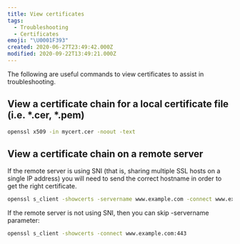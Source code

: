 ```yaml
---
title: View certificates
tags:
  - Troubleshooting
  - Certificates
emoji: "\U0001F393"
created: 2020-06-27T23:49:42.000Z
modified: 2020-09-22T13:49:21.000Z
---
```


The following are useful commands to view certificates to assist in troubleshooting.

##  View a certificate chain for a local certificate file (i.e. *.cer, *.pem)

```bash
openssl x509 -in mycert.cer -noout -text
```

## View a certificate chain on a remote server

If the remote server is using SNI (that is, sharing multiple SSL hosts on a single IP address) you will need to send the correct hostname in order to get the right certificate.

```bash
openssl s_client -showcerts -servername www.example.com -connect www.example.com:443
```

If the remote server is not using SNI, then you can skip -servername parameter:

```bash
openssl s_client -showcerts -connect www.example.com:443
```
